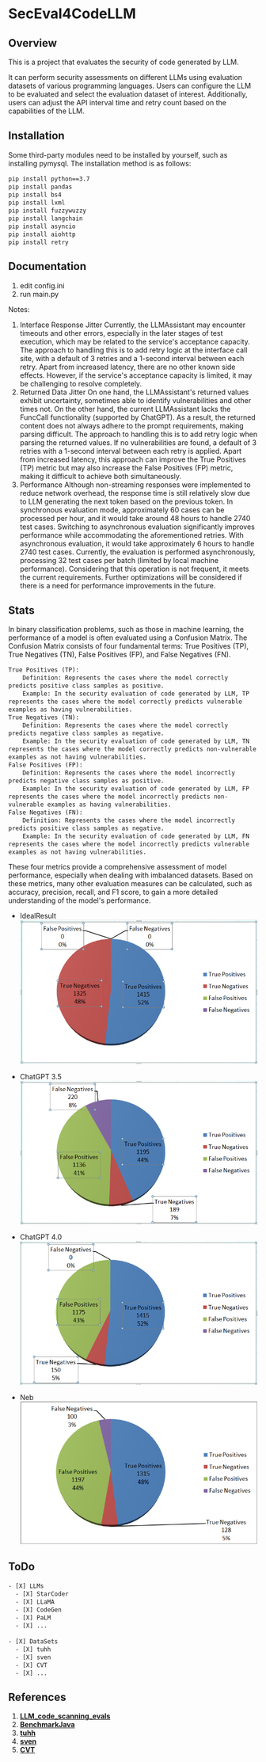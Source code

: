 # SecEval4CodeLLM


## Overview

This is a project that evaluates the security of code generated by LLM.

It can perform security assessments on different LLMs using evaluation datasets of various programming languages.
Users can configure the LLM to be evaluated and select the evaluation dataset of interest. 
Additionally, users can adjust the API interval time and retry count based on the capabilities of the LLM.


## Installation

Some third-party modules need to be installed by yourself, such as installing pymysql. The installation method is as follows:

```
pip install python==3.7
pip install pandas
pip install bs4
pip install lxml
pip install fuzzywuzzy
pip install langchain
pip install asyncio
pip install aiohttp
pip install retry
```


## Documentation

1. edit config.ini
2. run main.py

Notes:
1. Interface Response Jitter
    Currently, the LLMAssistant may encounter timeouts and other errors, especially in the later stages of test execution, which may be related to the service's acceptance capacity.
    The approach to handling this is to add retry logic at the interface call site, with a default of 3 retries and a 1-second interval between each retry.
    Apart from increased latency, there are no other known side effects. However, if the service's acceptance capacity is limited, it may be challenging to resolve completely.
3. Returned Data Jitter
    On one hand, the LLMAssistant's returned values exhibit uncertainty, sometimes able to identify vulnerabilities and other times not.
    On the other hand, the current LLMAssistant lacks the FuncCall functionality (supported by ChatGPT). As a result, the returned content does not always adhere to the prompt requirements, making parsing difficult.
    The approach to handling this is to add retry logic when parsing the returned values. If no vulnerabilities are found, a default of 3 retries with a 1-second interval between each retry is applied.
    Apart from increased latency, this approach can improve the True Positives (TP) metric but may also increase the False Positives (FP) metric, making it difficult to achieve both simultaneously.
4. Performance
    Although non-streaming responses were implemented to reduce network overhead, the response time is still relatively slow due to LLM generating the next token based on the previous token.
    In synchronous evaluation mode, approximately 60 cases can be processed per hour, and it would take around 48 hours to handle 2740 test cases.
    Switching to asynchronous evaluation significantly improves performance while accommodating the aforementioned retries. With asynchronous evaluation, it would take approximately 6 hours to handle 2740 test cases.
    Currently, the evaluation is performed asynchronously, processing 32 test cases per batch (limited by local machine performance). Considering that this operation is not frequent, it meets the current requirements. Further optimizations will be considered if there is a need for performance improvements in the future.


## Stats

In binary classification problems, such as those in machine learning, the performance of a model is often evaluated using a Confusion Matrix.
The Confusion Matrix consists of four fundamental terms: True Positives (TP), True Negatives (TN), False Positives (FP), and False Negatives (FN).
    
    True Positives (TP):
        Definition: Represents the cases where the model correctly predicts positive class samples as positive.
        Example: In the security evaluation of code generated by LLM, TP represents the cases where the model correctly predicts vulnerable examples as having vulnerabilities.
    True Negatives (TN):
        Definition: Represents the cases where the model correctly predicts negative class samples as negative.
        Example: In the security evaluation of code generated by LLM, TN represents the cases where the model correctly predicts non-vulnerable examples as not having vulnerabilities.
    False Positives (FP):
        Definition: Represents the cases where the model incorrectly predicts negative class samples as positive.
        Example: In the security evaluation of code generated by LLM, FP represents the cases where the model incorrectly predicts non-vulnerable examples as having vulnerabilities.
    False Negatives (FN):
        Definition: Represents the cases where the model incorrectly predicts positive class samples as negative.
        Example: In the security evaluation of code generated by LLM, FN represents the cases where the model incorrectly predicts vulnerable examples as not having vulnerabilities.

These four metrics provide a comprehensive assessment of model performance, especially when dealing with imbalanced datasets.
Based on these metrics, many other evaluation measures can be calculated, such as accuracy, precision, recall, and F1 score, to gain a more detailed understanding of the model's performance.

- IdealResult
![IdealResult](./pics/stats_java_owasp_IdealResult.png)

- ChatGPT 3.5
![ChatGPT 3.5](./pics/stats_java_owasp_ChatGPT_3.5.png)

- ChatGPT 4.0
![ChatGPT 4.0](./pics/stats_java_owasp_ChatGPT_4.0.png)

- Neb
![Neb](./pics/stats_java_owasp_neb.png)


## ToDo
    - [X] LLMs
      - [X] StarCoder
      - [X] LLaMA
      - [X] CodeGen
      - [X] PaLM
      - [X] ...
      
    - [X] DataSets
      - [X] tuhh
      - [X] sven
      - [X] CVT
      - [X] ...


## References
1. **[LLM_code_scanning_evals](https://github.com/gpsandhu23/LLM_code_scanning_evals)**
2. **[BenchmarkJava](https://github.com/OWASP-Benchmark/BenchmarkJava)**
3. **[tuhh](https://github.com/tuhh-softsec/LLMSecEval/tree/main/Code%20Generation)**
4. **[sven](https://github.com/eth-sri/sven/tree/master)**
5. **[CVT](https://github.com/CommissarSilver/CVT/tree/main)**

